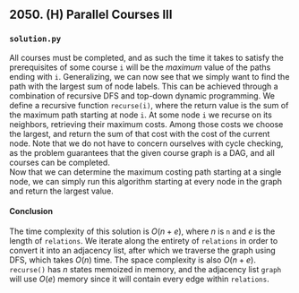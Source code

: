 ## 2050. (H) Parallel Courses III

### `solution.py`
All courses must be completed, and as such the time it takes to satisfy the prerequisites of some course `i` will be the *maximum* value of the paths ending with `i`. Generalizing, we can now see that we simply want to find the path with the largest sum of node labels. This can be achieved through a combination of recursive DFS and top-down dynamic programming. We define a recursive function `recurse(i)`, where the return value is the sum of the maximum path starting at node `i`. At some node `i` we recurse on its neighbors, retrieving their maximum costs. Among those costs we choose the largest, and return the sum of that cost with the cost of the current node. Note that we do not have to concern ourselves with cycle checking, as the problem guarantees that the given course graph is a DAG, and all courses can be completed.  
Now that we can determine the maximum costing path starting at a single node, we can simply run this algorithm starting at every node in the graph and return the largest value.  

#### Conclusion
The time complexity of this solution is $O(n+e)$, where $n$ is `n` and $e$ is the length of `relations`. We iterate along the entirety of `relations` in order to convert it into an adjacency list, after which we traverse the graph using DFS, which takes $O(n)$ time. The space complexity is also $O(n+e)$. `recurse()` has $n$ states memoized in memory, and the adjacency list `graph` will use $O(e)$ memory since it will contain every edge within `relations`.  
  


